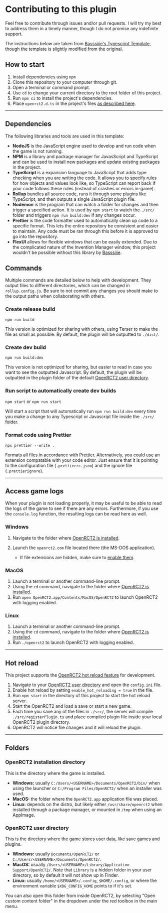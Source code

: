 # Contributing to this plugin

Feel free to contribute through issues and/or pull requests. I will try my best to address them in a timely manner, though I do not promise any indefinite support.

The instructions below are taken from [Basssiiie's Typescript Template](https://github.com/Basssiiie/OpenRCT2-Simple-Typescript-Template), though the template is slightly modified from the original.

## How to start

1. Install dependencies using `npm`
2. Clone this repository to your computer through git.
3. Open a terminal or command prompt.
4. Use `cd` to change your current directory to the root folder of this project.
5. Run `npm ci` to install the project's dependencies.
6. Place `openrct2.d.ts` in the project's files [as described here](../lib/put-openrct2.d.ts-here.md).

---

## Dependencies

The following libraries and tools are used in this template:

- **NodeJS** is the JavaScript engine used to develop and run code when the game is not running.
- **NPM** is a library and package manager for JavasScript and TypeScript and can be used to install new packages and update existing packages in the project.
- **TypeScript** is a expansion language to JavaScript that adds type checking when you are writing the code. It allows you to specify rules for how objects and values look like, so TypeScript can report back if your code follows these rules (instead of crashes or errors in-game).
- **Rollup** bundles all source code, runs it through some plugins like TypeScript, and then outputs a single JavaScript plugin file.
- **Nodemon** is the program that can watch a folder for changes and then trigger a specified action. It is used by `npm start` to watch the `./src/` folder and triggers `npm run build:dev` if any changes occur.
- **Prettier** is the code formatter used to automatically clean up code to a specific format. This lets the entire repository be consistent and easier to maintain. Any code must be ran through this before it is approved to go into the repository.
- **FlexUI** allows for flexible windows that can be easily extended. Due to the complicated nature of the Invention Manager window, this project wouldn't be possible without this library by [Basssiiie](https://github.com/Basssiiie).

## Commands

Multiple commands are detailed below to help with development. They output files to different directories, which can be changed in `rollup.config.js`. Be sure to not commit any changes you should make to the output paths when collaborating with others.

### Create release build

`npm run build`

This version is optimized for sharing with others, using Terser to make the file as small as possible. By default, the plugin will be outputted to `./dist/`.

### Create dev build

`npm run build:dev`

This version is not optimized for sharing, but easier to read in case you want to see the outputted Javascript. By default, the plugin will be outputted in the plugin folder of the default [OpenRCT2 user directory](#openrct2-user-directory).

### Run script to automatically create dev builds

`npm start` or `npm run start`

Will start a script that will automatically run `npm run build:dev` every time you make a change to any Typescript or Javascript file inside the `./src/` folder.

### Format code using Prettier

`npx prettier --write .`

Formats all files in accordance with [Prettier](https://prettier.io/). Alternatively, you could use an extension compatable with your code editor. Just ensure that it is pointing to the configuration file (`.prettierrc.json`) and the ignore file (`.prettierignore`).

---

## Access game logs

When your plugin is not loading properly, it may be useful to be able to read the logs of the game to see if there are any errors. Furthermore, if you use the `console.log` function, the resulting logs can be read here as well.

### Windows

1. Navigate to the folder where [OpenRCT2 is installed](#openrct2-installation-directory).
2. Launch the `openrct2.com` file located there (the MS-DOS application).

    - If file extensions are hidden, make sure to [enable them](https://support.microsoft.com/en-us/windows/common-file-name-extensions-in-windows-da4a4430-8e76-89c5-59f7-1cdbbc75cb01).

### MacOS

1. Launch a terminal or another command-line prompt.
2. Using the `cd` command, navigate to the folder where [OpenRCT2 is installed](#openrct2-installation-directory).
3. Run `open OpenRCT2.app/Contents/MacOS/OpenRCT2` to launch OpenRCT2 with logging enabled.

### Linux

1. Launch a terminal or another command-line prompt.
2. Using the `cd` command, navigate to the folder where [OpenRCT2 is installed](#openrct2-installation-directory).
3. Run `./openrct2` to launch OpenRCT2 with logging enabled.

---

## Hot reload

This project supports the [OpenRCT2 hot reload feature](https://github.com/OpenRCT2/OpenRCT2/blob/master/distribution/scripting.md#writing-scripts) for development.

1. Navigate to your [OpenRCT2 user directory](#openrct2-user-directory) and open the `config.ini` file.
2. Enable hot reload by setting `enable_hot_reloading = true` in the file.
3. Run `npm start` in the directory of this project to start the hot reload server.
4. Start the OpenRCT2 and load a save or start a new game.
5. Each time you save any of the files in `./src/`, the server will compile `./src/registerPlugin.ts` and place compiled plugin file inside your local OpenRCT2 plugin directory.
6. OpenRCT2 will notice file changes and it will reload the plugin.

---

## Folders

### OpenRCT2 installation directory

This is the directory where the game is installed.

- **Windows:** usually `C:/Users/<USERNAME>/Documents/OpenRCT2/bin/` when using the launcher or `C:/Program Files/OpenRCT2/` when an installer was used.
- **MacOS:** the folder where the `OpenRCT2.app` application file was placed.
- **Linux:** depends on the distro, but likely either `/usr/share/openrct2` when installed through a package manager, or mounted in `/tmp` when using an AppImage.

### OpenRCT2 user directory

This is the directory where the game stores user data, like save games and plugins.

- **Windows:** usually `Documents/OpenRCT2/` or `C:/Users/<USERNAME>/Documents/OpenRCT2/`.
- **MacOS:** usually `/Users/<USERNAME>/Library/Application Support/OpenRCT2/`. Note that `Library` is a hidden folder in your user directory, so by default it will not show up in Finder.
- **Linux:** usually `/home/<USERNAME>/.config`, `$HOME/.config`, or where the environment variable `$XDG_CONFIG_HOME` points to if it's set.

You can also open this folder from inside OpenRCT2, by selecting "Open custom content folder" in the dropdown under the red toolbox in the main menu.
